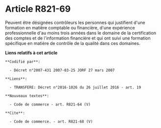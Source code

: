 # Article R821-69

Peuvent être désignées contrôleurs les personnes qui justifient d'une formation en matière comptable ou financière, d'une
expérience professionnelle d'au moins trois années dans le domaine de la certification des comptes et de l'information
financière et qui ont suivi une formation spécifique en matière de contrôle de la qualité dans ces domaines.

**Liens relatifs à cet article**

	**Codifié par**:

	  - Décret n°2007-431 2007-03-25 JORF 27 mars 2007

	**Liens**:

	  - TRANSFERE: Décret n°2016-1026 du 26 juillet 2016 - art. 19

	**Nouveaux textes**:

	  - Code de commerce - art. R821-64 (V)

	**Cite**:

	  - Code de commerce. - art. R821-68 (V)
